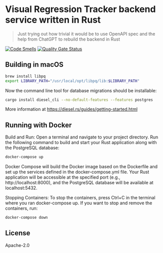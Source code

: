 # Visual Regression Tracker backend service written in Rust

> Just trying out how trivial it would be to use OpenAPI spec and the help from ChatGPT to rebuild the backend in Rust

[![Code Smells](https://sonarcloud.io/api/project_badges/measure?project=paazmaya_vrt-backend-rust-poc&metric=code_smells)](https://sonarcloud.io/summary/new_code?id=paazmaya_vrt-backend-rust-poc)
[![Quality Gate Status](https://sonarcloud.io/api/project_badges/measure?project=paazmaya_vrt-backend-rust-poc&metric=alert_status)](https://sonarcloud.io/summary/new_code?id=paazmaya_vrt-backend-rust-poc)

## Building in macOS

```sh
brew install libpq
export LIBRARY_PATH="/usr/local/opt/libpq/lib:$LIBRARY_PATH"
```

Now the command line tool for database migrations should be installable:

```sh
cargo install diesel_cli --no-default-features --features postgres
```

More information at https://diesel.rs/guides/getting-started.html


## Running with Docker

Build and Run: Open a terminal and navigate to your project directory. Run the following command to build and start your Rust application along with the PostgreSQL database:

```sh
docker-compose up
```

Docker Compose will build the Docker image based on the Dockerfile and set up the services defined in the docker-compose.yml file. Your Rust application will be accessible at the specified port (e.g., http://localhost:8000), and the PostgreSQL database will be available at localhost:5432.

Stopping Containers: To stop the containers, press Ctrl+C in the terminal where you ran docker-compose up. If you want to stop and remove the containers, run:

```sh
docker-compose down
```

## License

Apache-2.0